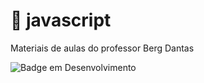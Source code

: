 # :octopus: javascript
Materiais de aulas do professor Berg Dantas

![Badge em Desenvolvimento](http://img.shields.io/static/v1?label=STATUS&message=EM%20DESENVOLVIMENTO&color=GREEN&style=for-the-badge)

<!--
___
teste dos itens postados no slide:
___


*itálico*
_itálico_
**negrito**
__negrito__
**_negrito e itálico_**


Listas 
- Item de lista não ordenada
* Outro item de lista não ordenada
1. Item de lista ordenada
2. Outro item de lista ordenada

```
console.log("código");
```
~~~~
console.log("outro código");
~~~~

> With great power comes great responsibility.

| Integrante | Atuação |
|------------|---------|
| Berg | Desenvolvedor   |

---
:construction: Projeto em construção
___

[GitHub](https://github.com) 

![Berg Dantas](https://github.com/bergdantas/bergdantas.github.io/blob/main/logo.png)

-->